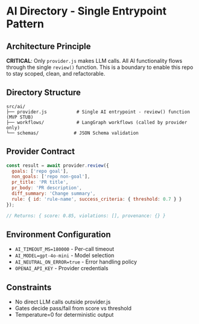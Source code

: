 # AI Directory - Single Entrypoint Pattern

## Architecture Principle
**CRITICAL**: Only `provider.js` makes LLM calls. All AI functionality flows through the single `review()` function. This is a boundary to enable this repo to stay scoped, clean, and refactorable.

## Directory Structure
```
src/ai/
├── provider.js           # Single AI entrypoint - review() function (MVP STUB)
├── workflows/            # LangGraph workflows (called by provider only)
└── schemas/             # JSON Schema validation
```

## Provider Contract
```javascript
const result = await provider.review({
  goals: ['repo goal'],
  non_goals: ['repo non-goal'],
  pr_title: 'PR title',
  pr_body: 'PR description', 
  diff_summary: 'Change summary',
  rule: { id: 'rule-name', success_criteria: { threshold: 0.7 } }
});

// Returns: { score: 0.85, violations: [], provenance: {} }
```

## Environment Configuration
- `AI_TIMEOUT_MS=180000` - Per-call timeout
- `AI_MODEL=gpt-4o-mini` - Model selection
- `AI_NEUTRAL_ON_ERROR=true` - Error handling policy
- `OPENAI_API_KEY` - Provider credentials

## Constraints
- No direct LLM calls outside provider.js
- Gates decide pass/fail from score vs threshold
- Temperature=0 for deterministic output